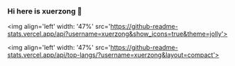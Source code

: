 ### Hi here is xuerzong 👋

<!--
**xuerzong/xuerzong** is a ✨ _special_ ✨ repository because its `README.md` (this file) appears on your GitHub profile.

Here are some ideas to get you started:

- 🔭 I’m currently working on ...
- 🌱 I’m currently learning ...
- 👯 I’m looking to collaborate on ...
- 🤔 I’m looking for help with ...
- 💬 Ask me about ...
- 📫 How to reach me: ...
- 😄 Pronouns: ...
- ⚡ Fun fact: ...
-->
<img align='left' width: '47%' src='https://github-readme-stats.vercel.app/api?username=xuerzong&show_icons=true&theme=jolly'></img>

<img align='left' width: '47%' src='https://github-readme-stats.vercel.app/api/top-langs/?username=xuerzong&layout=compact'></img>
